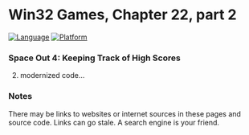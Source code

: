 # Win32 Games, Chapter 22, part 2
[![Language](https://img.shields.io/badge/Language%20-C++-blue.svg)](https://github.com/GeorgePimpleton/Win32-games/)
[![Platform](https://img.shields.io/badge/Platform%20-Win32-blue.svg)](https://github.com/GeorgePimpleton/Win32-games/)
### Space Out 4: Keeping Track of High Scores

2. modernized code...

### Notes
There may be links to websites or internet sources in these pages and source code. Links can go stale. A search engine is your friend.
